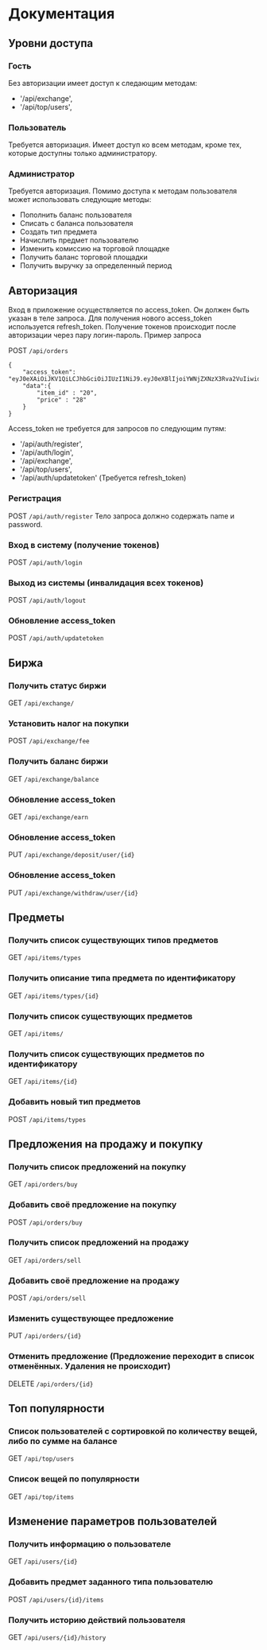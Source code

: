 # Документация

## Уровни доступа
### Гость
Без авторизации имеет доступ к следающим методам:
* '/api/exchange',
* '/api/top/users',

### Пользователь
Требуется авторизация.
Имеет доступ ко всем методам, кроме тех, которые доступны только администратору.

### Администратор
Требуется авторизация.
Помимо доступа к методам пользователя может использовать следующие методы:
* Пополнить баланс пользователя
* Списать с баланса пользователя
* Создать тип предмета
* Начислить предмет пользователю
* Изменить комиссию на торговой площадке
* Получить баланс торговой площадки
* Получить выручку за определенный период


## Авторизация
Вход в приложение осуществляется по access_token. Он должен быть указан в теле запроса.
Для получения нового access_token используется refresh_token. 
Получение токенов происходит после авторизации через пару логин-пароль.
Пример запроса 

POST `/api/orders`
```
{
	"access_token": "eyJ0eXAiOiJKV1QiLCJhbGciOiJIUzI1NiJ9.eyJ0eXBlIjoiYWNjZXNzX3Rva2VuIiwidXNlcklkIjoiNDAiLCJpc3MiOiJodHRwOlwvXC9leGFtcGxlLm9yZyIsImF1ZCI6Imh0dHA6XC9cL2V4YW1wbGUuY29tIiwiaWF0IjoxNTY3NjQxNjAwLCJuYmYiOjE1Njc2NDE2MDAsImV4cCI6MTU2NzcyODAwMH0.82CKuNOA3RG3FktNcxxPqde6CzKK3Hc0ON7UywyGy7I",
	"data":{
		"item_id" : "20",
		"price" : "28"
	}
}
```

Access_token не требуется для запросов по следующим путям:
* '/api/auth/register',
* '/api/auth/login',
* '/api/exchange',
* '/api/top/users',
* '/api/auth/updatetoken' (Требуется refresh_token)


### Регистрация
POST `/api/auth/register`
Тело запроса должно содержать name и password.

### Вход в систему (получение токенов)
POST `/api/auth/login`

### Выход из системы (инвалидация всех токенов)
POST `/api/auth/logout`

### Обновление access_token
POST `/api/auth/updatetoken`


## Биржа
### Получить статус биржи
GET `/api/exchange/`

### Установить налог на покупки
POST `/api/exchange/fee`

### Получить баланс биржи
GET `/api/exchange/balance`

### Обновление access_token
GET `/api/exchange/earn`

### Обновление access_token
PUT `/api/exchange/deposit/user/{id}`

### Обновление access_token
PUT `/api/exchange/withdraw/user/{id}`


## Предметы
### Получить список существующих типов предметов
GET `/api/items/types`

### Получить описание типа предмета по идентификатору
GET `/api/items/types/{id}`

### Получить список существующих предметов
GET `/api/items/`

### Получить список существующих предметов по идентификатору
GET `/api/items/{id}`

### Добавить новый тип предметов
POST `/api/items/types`


## Предложения на продажу и покупку
### Получить список предложений на покупку
GET `/api/orders/buy`

### Добавить своё предложение на покупку
POST `/api/orders/buy`

### Получить список предложений на продажу
GET `/api/orders/sell`

### Добавить своё предложение на продажу
POST `/api/orders/sell`

### Изменить существующее предложение
PUT `/api/orders/{id}`

### Отменить предложение (Предложение переходит в список отменённых. Удаления не происходит)
DELETE `/api/orders/{id}`


## Топ популярности
### Список пользователей с сортировкой по количеству вещей, либо по сумме на балансе
GET `/api/top/users`

### Список вещей по популярности
GET `/api/top/items`


## Изменение параметров пользователей
### Получить информацию о пользователе 
GET `/api/users/{id}`

### Добавить предмет заданного типа пользователю
POST `/api/users/{id}/items`

### Получить историю действий пользователя
GET `/api/users/{id}/history`